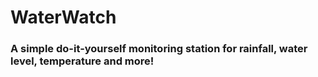 # WaterWatch

### A simple do-it-yourself monitoring station for rainfall, water level, temperature and more!
